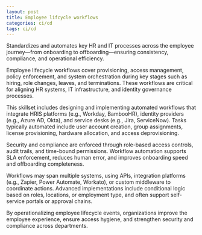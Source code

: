 ```yaml
---
layout: post
title: Employee lifcycle workflows
categories: ci/cd
tags: ci/cd
---
```


Standardizes and automates key HR and IT processes across the employee journey—from onboarding to offboarding—ensuring consistency, compliance, and operational efficiency.

<!--more-->

Employee lifecycle workflows cover provisioning, access management, policy enforcement, and system orchestration during key stages such as hiring, role changes, leaves, and terminations. These workflows are critical for aligning HR systems, IT infrastructure, and identity governance processes.

This skillset includes designing and implementing automated workflows that integrate HRIS platforms (e.g., Workday, BambooHR), identity providers (e.g., Azure AD, Okta), and service desks (e.g., Jira, ServiceNow). Tasks typically automated include user account creation, group assignments, license provisioning, hardware allocation, and access deprovisioning.

Security and compliance are enforced through role-based access controls, audit trails, and time-bound permissions. Workflow automation supports SLA enforcement, reduces human error, and improves onboarding speed and offboarding completeness.

Workflows may span multiple systems, using APIs, integration platforms (e.g., Zapier, Power Automate, Workato), or custom middleware to coordinate actions. Advanced implementations include conditional logic based on roles, locations, or employment type, and often support self-service portals or approval chains.

By operationalizing employee lifecycle events, organizations improve the employee experience, ensure access hygiene, and strengthen security and compliance across departments.